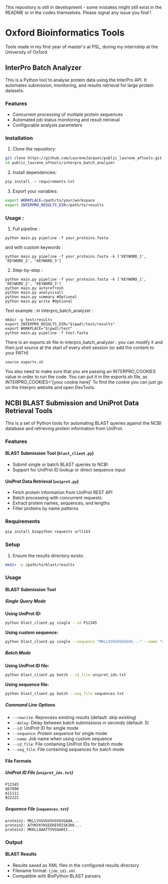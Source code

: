 This repository is still in development - some mistakes might still exist in the README or in the codes themselves. Please signal any issue you find !

# Oxford Bioinformatics Tools

Tools made in my first year of master's at PSL, during my internship at the University of Oxford.

## InterPro Batch Analyzer

This is a Python tool to analyse protein data using the InterPro API. It automates submission, monitoring, and results retrieval for large protein datasets.

### Features
- Concurrent processing of multiple protein sequences
- Automated job status monitoring and result retrieval
- Configurable analysis parameters

### Installation

1. Clone the repository:
```bash
git clone https://github.com/LaureneJacquot/public_laurene_aftools.git
cd public_laurene_aftools/interpro_batch_analyzer
```
2. Install dependencies:
```bash
pip install -r requirements.txt
```
3. Export your variables:
```bash
export WORKPLACE=/path/to/your/workspace
export INTERPRO_RESULTS_DIR=/path/to/results
```
### Usage :
1. Full pipeline : 
```
python main.py pipeline -f your_proteins.fasta
```
and with custom keywords : 
```
python main.py pipeline -f your_proteins.fasta -k ['KEYWORD_1', 'KEYWORD_2', 'KEYWORD_3']
```
2. Step-by-step :
```
python main.py pipeline -f your_proteins.fasta -k ['KEYWORD_1', 'KEYWORD_2', 'KEYWORD_3']
python main.py autorefresh
python main.py analysisall
python main.py summary #Optional
python main.py write #Optional
```

Test example : 
in interpro_batch_analyzer :
```
mkdir -p test/results
export INTERPRO_RESULTS_DIR="$(pwd)/test/results"
export WORKPLACE="$(pwd)/test"
python main.py pipeline -f test.fasta
```
There is an exports.sh file in interpro_batch_analyzer : you can modify it and then just source at the start of every shell session (or add the content to your PATH)
```
source exports.sh
```
You also need to make sure that you are passing an INTERPRO_COOKIES value in order to run the code. You can put it in the exports.sh file, as INTERPRO_COOKIES='[your cookie here]'
To find the cookie you can just go on the Interpro website and open DevTools. 



## NCBI BLAST Submission and UniProt Data Retrieval Tools

This is a set of Python tools for automating BLAST queries against the NCBI database and retrieving protein information from UniProt. 

### Features

#### BLAST Submission Tool (`blast_client.py`)
- Submit single or batch BLAST queries to NCBI
- Support for UniProt ID lookup or direct sequence input

#### UniProt Data Retrieval (`uniprot.py`)
- Fetch protein information from UniProt REST API
- Batch processing with concurrent requests
- Extract protein names, sequences, and lengths
- Filter proteins by name patterns

### Requirements

```bash
pip install biopython requests urllib3
```

### Setup
1. Ensure the results directory exists:
```bash
mkdir -p /path/to/blast/results
```

### Usage

#### BLAST Submission Tool

##### Single Query Mode

**Using UniProt ID:**
```bash
python blast_client.py single --id P12345
```

**Using custom sequence:**
```bash
python blast_client.py single --sequence "MKLLVVGVGVGVGVG..." --name "my_protein"
```

##### Batch Mode

**Using UniProt ID file:**
```bash
python blast_client.py batch --id_file uniprot_ids.txt
```

**Using sequence file:**
```bash
python blast_client.py batch --seq_file sequences.txt
```

##### Command Line Options

- `--rewrite`: Reprocess existing results (default: skip existing)
- `--delay`: Delay between batch submissions in seconds (default: 5)
- `--id`: UniProt ID for single mode
- `--sequence`: Protein sequence for single mode
- `--name`: Job name when using custom sequence
- `--id_file`: File containing UniProt IDs for batch mode
- `--seq_file`: File containing sequences for batch mode

#### File Formats

##### UniProt ID File (`uniprot_ids.txt`)
```
P12345
Q67890
A11111
B22222
```

##### Sequence File (`sequences.txt`)
```
protein1: MKLLVVGVGVGVGVGVGAAA...
protein2: ATVKFKYKGEEKEVDISKIKK...
protein3: MKKLLAAATTVVGGHHII...
```


### Output

#### BLAST Results
- Results saved as XML files in the configured results directory
- Filename format: `{job_id}.xml`
- Compatible with BioPython BLAST parsers












